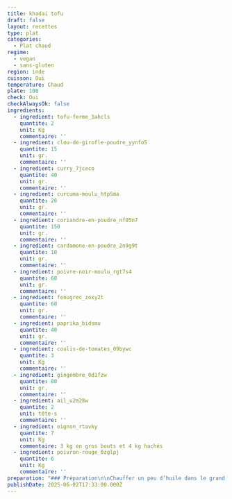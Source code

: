 ```yaml
---
title: khadai tofu
draft: false
layout: recettes
type: plat
categories:
  - Plat chaud
regime:
  - vegan
  - sans-gluten
region: inde
cuisson: Oui
temperature: Chaud
plate: 100
check: Oui
checkAlwaysOk: false
ingredients:
  - ingredient: tofu-ferme_3ahcls
    quantite: 2
    unit: Kg
    commentaire: ''
  - ingredient: clou-de-girofle-poudre_yynfo5
    quantite: 15
    unit: gr.
    commentaire: ''
  - ingredient: curry_7jceco
    quantite: 40
    unit: gr.
    commentaire: ''
  - ingredient: curcuma-moulu_htp5ma
    quantite: 20
    unit: gr.
    commentaire: ''
  - ingredient: coriandre-en-poudre_nf05n7
    quantite: 150
    unit: gr.
    commentaire: ''
  - ingredient: cardamone-en-poudre_2n9g9t
    quantite: 10
    unit: gr.
    commentaire: ''
  - ingredient: poivre-noir-moulu_rgt7s4
    quantite: 60
    unit: gr.
    commentaire: ''
  - ingredient: fenugrec_zoxy2t
    quantite: 60
    unit: gr.
    commentaire: ''
  - ingredient: paprika_bidsmu
    quantite: 40
    unit: gr.
    commentaire: ''
  - ingredient: coulis-de-tomates_09bywc
    quantite: 3
    unit: Kg
    commentaire: ''
  - ingredient: gingembre_0d1fzw
    quantite: 80
    unit: gr.
    commentaire: ''
  - ingredient: ail_u2m28w
    quantite: 2
    unit: tête·s
    commentaire: ''
  - ingredient: oignon_rtavky
    quantite: 7
    unit: Kg
    commentaire: 3 kg en gros bouts et 4 kg hachés
  - ingredient: poivron-rouge_0zglpj
    quantite: 6
    unit: Kg
    commentaire: ''
preparation: "### Préparation\n\nChauffer un peu d’huile dans le grand wok. Quand l’huile est chaude, mettre le cumin et l’oignon haché.\n\nQuand les oignons sont dorés, mettre les épices : le curcuma, le curry, \nle paprika, la poudre préalablement préparée, l’ail et le gingembre et \nmélanger.\n\nAjouter la purée de tomates et mélanger.\n\nMettre les autres oignons, les\_ poivrons coupés en morceaux\_ et bien mélanger.\n\nSaler et verser environ 1L d’eau, mélanger.\n\nCouvrir et laisser cuire à feu moyen en mélangeant et en ajoutant un peu\n d’eau de temps en temps. Les poivrons doivent être fondants.\n\nAjouter le tofu coupé en cube et grillé ou frit au préalable dans une poêle et mélanger.\n\nMettre les feuilles de fenugrec en les écrasant, en laissant de côté les brindilles.\n\nAjouter un peu d'eau, mélanger et laisser cuire 5/10 minutes et c’est prêt.\n\n\\"
publishDate: 2025-06-02T17:33:00.000Z
---
```

